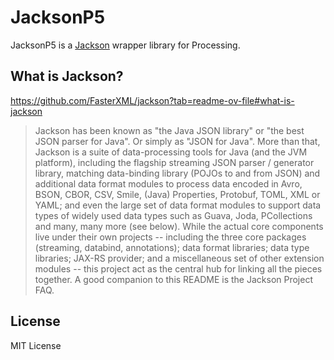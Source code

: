 # JacksonP5

JacksonP5 is a [Jackson](https://github.com/FasterXML/jackson) wrapper library for Processing.

## What is Jackson?

https://github.com/FasterXML/jackson?tab=readme-ov-file#what-is-jackson

> Jackson has been known as "the Java JSON library" or "the best JSON parser for Java". Or simply as "JSON for Java".
More than that, Jackson is a suite of data-processing tools for Java (and the JVM platform), including the flagship streaming JSON parser / generator library, matching data-binding library (POJOs to and from JSON) and additional data format modules to process data encoded in Avro, BSON, CBOR, CSV, Smile, (Java) Properties, Protobuf, TOML, XML or YAML; and even the large set of data format modules to support data types of widely used data types such as Guava, Joda, PCollections and many, many more (see below).
While the actual core components live under their own projects -- including the three core packages (streaming, databind, annotations); data format libraries; data type libraries; JAX-RS provider; and a miscellaneous set of other extension modules -- this project act as the central hub for linking all the pieces together.
A good companion to this README is the Jackson Project FAQ.

## License

MIT License
